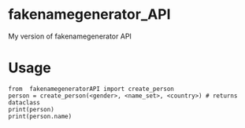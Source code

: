 # fakenamegenerator_API
My version of fakenamegenerator API

#   Usage
<pip install fakenamegeneratorAPI>
 
    from  fakenamegeneratorAPI import create_person
    person = create_person(<gender>, <name_set>, <country>) # returns dataclass
    print(person)
    print(person.name)
